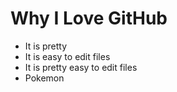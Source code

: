# Why I Love GitHub

* It is pretty
* It is easy to edit files
* It is pretty easy to edit files
* Pokemon
